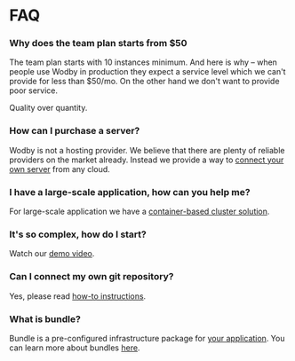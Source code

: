 # FAQ

<span id="team-plan"></span>
### Why does the team plan starts from $50

The team plan starts with 10 instances minimum. And here is why – when people use Wodby in production they expect a service level which we can't provide for less than $50/mo. On the other hand we don't want to provide poor service.

Quality over quantity.

### How can I purchase a server?

Wodby is not a hosting provider. We believe that there are plenty of reliable providers on the market already. Instead we provide a way to [connect your own server](../servers/connect/README.md) from any cloud. 

### I have a large-scale application, how can you help me?

For large-scale application we have a [container-based cluster solution](../cluster/README.md).

### It's so complex, how do I start?

Watch our <a href="https://www.youtube.com/watch?v=PMqjcU4cMPM" target="_blank">demo video</a>.

### Can I connect my own git repository?

Yes, please read [how-to instructions](../git/connect/README.md).

### What is bundle?

Bundle is a pre-configured infrastructure package for [your application](../../apps/README.md). You can learn more about bundles [here](../infrastructure/bundles/README.md). 
